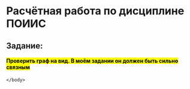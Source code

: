 <!DOCTYPE html>
<html>
    <body>
        <h1> Расчётная работа по дисциплине ПОИИС</h1>
        <h2>Задание:</h2>
        <h4><mark>Проверить граф на вид. В моём задании он должен быть сильно связным</mark></h4>

    </body>
</html>